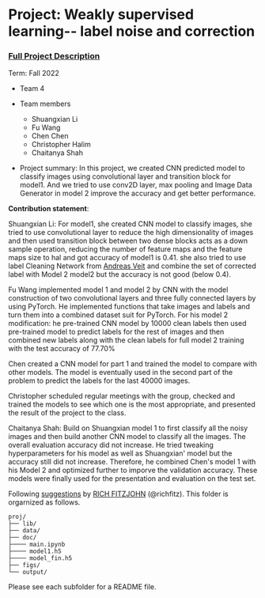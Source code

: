 # Project: Weakly supervised learning-- label noise and correction


### [Full Project Description](doc/project3_desc.md)

Term: Fall 2022

+ Team 4
+ Team members
	+ Shuangxian Li
	+ Fu Wang
	+ Chen Chen
	+ Christopher Halim 
	+ Chaitanya Shah


+ Project summary: In this project, we created CNN predicted model to classify images using convolutional layer and transition block for model1.
And we tried to use conv2D layer, max pooling and  Image Data Generator  in model 2 improve the accuracy and get better performance.

	
**Contribution statement**: 

Shuangxian Li: For model1, she created CNN model to classify images, she tried to use convolutional layer to reduce the high dimensionality of images and then used transition block between two dense blocks acts as a down sample operation, reducing the number of feature maps and the feature maps size to hal and got accuracy of model1 is 0.41. she also tried to use  label Cleaning Network from [Andreas Veit](https://openaccess.thecvf.com/content_cvpr_2017/papers/Veit_Learning_From_Noisy_CVPR_2017_paper.pdf) and  combine the set of corrected label with Model 2  model2 but the accuracy is not good (below 0.4).

Fu Wang implemented model 1 and model 2 by CNN with the model construction of two convolutional layers and three fully connected layers by using PyTorch. He implemented functions that take images and labels and turn them into a combined dataset suit for PyTorch. For his model 2 modification: he pre-trained CNN model by 10000 clean labels then used pre-trained model to predict labels for the rest of images and then combined new labels along with the clean labels for full model 2 training with the test accuracy of 77.70%

Chen created a CNN model for part 1 and trained the model to compare with other models. The model is eventually used in the second part of the problem to predict the labels for the last 40000 images.

Christopher scheduled regular meetings with the group, checked and trained the models to see which one is the most appropriate, and presented the result of the project to the class.

Chaitanya Shah: Build on Shuangxian model 1 to first classify all the noisy images and then build another CNN model to classify all the images. The overall evaluation accuracy did not increase. He tried tweaking hyperparameters for his model as well as Shuangxian' model but the accuracy still did not increase. Therefore, he combined Chen's model 1 with his Model 2 and optimized further to imporve the validation accuracy. These models were finally used for the presentation and evaluation on the test set.


Following [suggestions](http://nicercode.github.io/blog/2013-04-05-projects/) by [RICH FITZJOHN](http://nicercode.github.io/about/#Team) (@richfitz). This folder is orgarnized as follows.

```
proj/
├── lib/
├── data/
├── doc/
├──── main.ipynb
├──── model1.h5
├──── model_fin.h5
├── figs/
└── output/
```

Please see each subfolder for a README file.
